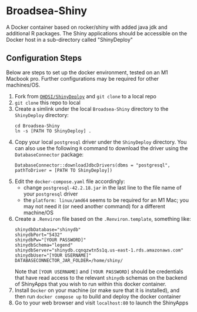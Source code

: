 # Broadsea-Shiny
A Docker container based on rocker/shiny with added java jdk and additional R packages. The Shiny applications should be accessible on the Docker host in a sub-directory called "ShinyDeploy"  

## Configuration Steps

Below are steps to set up the docker environment, tested on an M1 Macbook pro. Further configurations may be required for other machines/OS. 

1. Fork from [`OHDSI/ShinyDeploy`](https://github.com/OHDSI/ShinyDeploy) and `git clone` to a local repo
2. `git clone` this repo to local
3. Create a simlink under the local `Broadsea-Shiny` directory to the `ShinyDeploy` directory:
   ```
   cd Broadsea-Shiny
   ln -s [PATH TO ShinyDeploy] .
   ```
4. Copy your local `postgresql` driver under the `ShinyDeploy` directory. You can also use the following `R` command to download the driver using the `DatabaseConnector` package:
   ```{r}
   DatabaseConnector::downloadJdbcDrivers(dbms = "postgresql", pathToDriver = [PATH TO ShinyDeploy])
   ```
5. Edit the `docker-compose.yaml` file accordingly:
    * change `postgresql-42.2.18.jar` in the last line to the file name of your `postgresql` driver
    * the `platform: linux/amd64` seems to be required for an M1 Mac; you may not need it (or need another command) for a different machine/OS
6. Create a `.Renviron` file based on the `.Renviron.template`, something like:
   ```
   shinydbDatabase="shinydb"
   shinydbPort="5432"
   shinydbPw="[YOUR PASSWORD]"
   shinydbSchema="legend"
   shinydbServer="shinydb.cqnqzwtn5s1q.us-east-1.rds.amazonaws.com"
   shinydbUser="[YOUR USERNAME]"
   DATABASECONNECTOR_JAR_FOLDER=/home/shiny/
   ```
   Note that `[YOUR USERNAME]` and `[YOUR PASSWORD]` should be credentials that have read access to the relevant `shinydb` schemas on the backend of ShinyApps that you wish to run within this docker container.
7. Install `Docker` on your machine (or make sure that it is installed), and then run `docker compose up` to build and deploy the docker container
8. Go to your web browser and visit `localhost:80` to launch the ShinyApps

